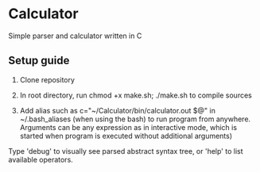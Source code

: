 # Calculator
Simple parser and calculator written in C

## Setup guide
1. Clone repository

2. In root directory, run
    chmod +x make.sh; ./make.sh
to compile sources

3. Add alias such as
    c="~/Calculator/bin/calculator.out $@" 
in ~/.bash_aliases (when using the bash)
to run program from anywhere. Arguments can be any expression as in interactive mode,
which is started when program is executed without additional arguments)
  
Type 'debug' to visually see parsed abstract syntax tree, or 'help' to list available operators.